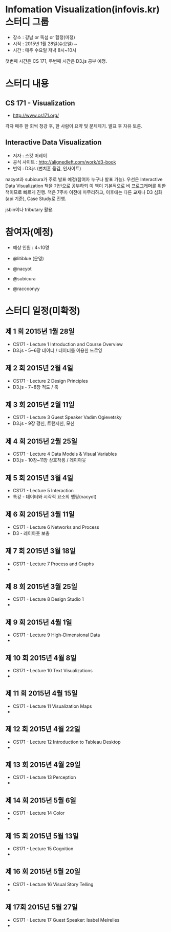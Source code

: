 # Infomation Visualization(infovis.kr) 스터디 그룹

* 장소 : 강남 or 뚝섬 or 합정(미정)
* 시작 : 2015년 1월 28일(수요일) ~
* 시간 : 매주 수요일 저녁 8시~10시

첫번째 시간은 CS 171, 두번째 시간은 D3.js 공부 예정.

# 스터디 내용

## CS 171 - Visualization

* http://www.cs171.org/

각자 매주 한 회씩 청강 후, 한 사람이 요약 및 문제제기. 발표 후 자유 토론.

## Interactive Data Visualization

* 저자 : 스캇 머레이
* 공식 사이트 : http://alignedleft.com/work/d3-book
* 번역 : D3.js (변치훈 옮김, 인사이트)

nacyot과 subicura가 주로 발표 예정(참여자 누구나 발표 가능). 우선은 Interactive Data Visualization 책을 기반으로 공부하되 이 책이 기본적으로 비 프로그래머를 위한 책이므로 빠르게 진행. 책은 7주차 이전에 마무리하고, 이후에는 다른 교재나 D3 심화(api 기준), Case Study로 진행.

jsbin이나 tributary 활용.

# 참여자(예정)

* 예상 인원 : 4~10명

* @litiblue (운영)
* @nacyot
* @subicura
* @raccoonyy

# 스터디 일정(미확정)

## 제 1 회 2015년 1월 28일

* CS171 - Lecture 1 Introduction and Course Overview
* D3.js - 5~6장 데이터 / 데이터를 이용한 드로잉

## 제 2 회 2015년 2월 4일

* CS171 - Lecture 2 Design Principles
* D3.js - 7~8장 척도 / 축

## 제 3 회 2015년 2월 11일

* CS171 - Lecture 3 Guest Speaker Vadim Ogievetsky
* D3.js - 9장 갱신, 트랜지션, 모션

## 제 4 회 2015년 2월 25일

* CS171 - Lecture 4 Data Models & Visual Variables
* D3.js - 10장~11장 상호작용 / 레이아웃

## 제 5 회 2015년 3월 4일

* CS171 - Lecture 5 Interaction
* 특강 - 데이터와 시각적 요소의 맵핑(nacyot)

## 제 6 회 2015년 3월 11일

* CS171 - Lecture 6 Networks and Process
* D3 - 레이아웃 보충

## 제 7 회 2015년 3월 18일

* CS171 - Lecture 7 Process and Graphs
* 

## 제 8 회 2015년 3월 25일

* CS171 - Lecture 8 Design Studio 1
* 

## 제 9 회 2015년 4월 1일

* CS171 - Lecture 9 High-Dimensional Data
* 

## 제 10 회 2015년 4월 8일

* CS171 - Lecture 10 Text Visualizations
* 

## 제 11 회 2015년 4월 15일

* CS171 - Lecture 11 Visualization Maps
* 

## 제 12 회 2015년 4월 22일

* CS171 - Lecture 12 Introduction to Tableau Desktop
* 

## 제 13 회 2015년 4월 29일

* CS171 - Lecture 13 Perception
* 

## 제 14 회 2015년 5월 6일

* CS171 - Lecture 14 Color
* 

## 제 15 회 2015년 5월 13일

* CS171 - Lecture 15 Cognition
* 

## 제 16 회 2015년 5월 20일

* CS171 - Lecture 16 Visual Story Telling
* 

## 제 17회 2015년 5월 27일

* CS171 - Lecture 17 Guest Speaker: Isabel Meirelles
* 
